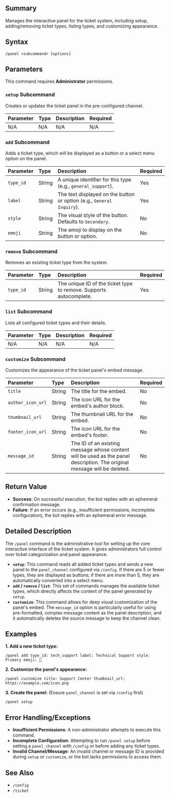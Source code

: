 ## Summary
Manages the interactive panel for the ticket system, including setup, adding/removing ticket types, listing types, and customizing appearance.

## Syntax
```
/panel <subcommand> [options]
```

## Parameters
This command requires **Administrator** permissions.

### `setup` Subcommand
Creates or updates the ticket panel in the pre-configured channel.

| Parameter | Type | Description | Required |
| :--- | :--- | :--- | :--- |
| N/A | N/A | N/A | N/A |

### `add` Subcommand
Adds a ticket type, which will be displayed as a button or a select menu option on the panel.

| Parameter | Type | Description | Required |
| :--- | :--- | :--- | :--- |
| `type_id` | String | A unique identifier for this type (e.g., `general_support`). | Yes |
| `label` | String | The text displayed on the button or option (e.g., `General Inquiry`). | Yes |
| `style` | String | The visual style of the button. Defaults to `Secondary`. | No |
| `emoji` | String | The emoji to display on the button or option. | No |

### `remove` Subcommand
Removes an existing ticket type from the system.

| Parameter | Type | Description | Required |
| :--- | :--- | :--- | :--- |
| `type_id` | String | The unique ID of the ticket type to remove. Supports autocomplete. | Yes |

### `list` Subcommand
Lists all configured ticket types and their details.

| Parameter | Type | Description | Required |
| :--- | :--- | :--- | :--- |
| N/A | N/A | N/A | N/A |

### `customize` Subcommand
Customizes the appearance of the ticket panel's embed message.

| Parameter | Type | Description | Required |
| :--- | :--- | :--- | :--- |
| `title` | String | The title for the embed. | No |
| `author_icon_url` | String | The icon URL for the embed's author block. | No |
| `thumbnail_url` | String | The thumbnail URL for the embed. | No |
| `footer_icon_url` | String | The icon URL for the embed's footer. | No |
| `message_id` | String | The ID of an existing message whose content will be used as the panel description. The original message will be deleted. | No |

## Return Value
- **Success**: On successful execution, the bot replies with an ephemeral confirmation message.
- **Failure**: If an error occurs (e.g., insufficient permissions, incomplete configuration), the bot replies with an ephemeral error message.

## Detailed Description
The `/panel` command is the administrative tool for setting up the core interactive interface of the ticket system. It gives administrators full control over ticket categorization and panel appearance.

- **`setup`**: This command reads all added ticket types and sends a new panel to the `panel_channel` configured via `/config`. If there are 5 or fewer types, they are displayed as buttons; if there are more than 5, they are automatically converted into a select menu.
- **`add` / `remove` / `list`**: This set of commands manages the available ticket types, which directly affects the content of the panel generated by `setup`.
- **`customize`**: This command allows for deep visual customization of the panel's embed. The `message_id` option is particularly useful for using pre-formatted, complex message content as the panel description, and it automatically deletes the source message to keep the channel clean.

## Examples
**1. Add a new ticket type:**
```
/panel add type_id: tech_support label: Technical Support style: Primary emoji: 🔧
```

**2. Customize the panel's appearance:**
```
/panel customize title: Support Center thumbnail_url: https://example.com/icon.png
```

**3. Create the panel:**
(Ensure `panel_channel` is set via `/config` first)
```
/panel setup
```

## Error Handling/Exceptions
- **Insufficient Permissions**: A non-administrator attempts to execute this command.
- **Incomplete Configuration**: Attempting to run `/panel setup` before setting a `panel_channel` with `/config` or before adding any ticket types.
- **Invalid Channel/Message**: An invalid channel or message ID is provided during `setup` or `customize`, or the bot lacks permissions to access them.

## See Also
- `/config`
- `/ticket`